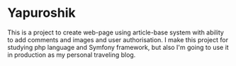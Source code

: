 # Yapuroshik

This is a project to create web-page using article-base system with ability to add comments and images and user authorisation. 
I make this project for studying php language and Symfony framework, but also I'm going to use it in production as my personal traveling blog.
